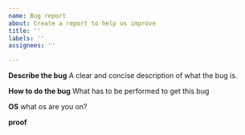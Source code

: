 ```yaml
---
name: Bug report
about: Create a report to help us improve
title: ''
labels: ''
assignees: ''

---
```


**Describe the bug**
A clear and concise description of what the bug is.

**How to do the bug**
What has to be performed to get this bug

**OS**
what os are you on?

**proof**
